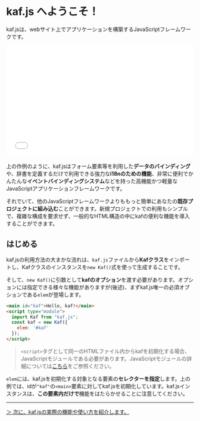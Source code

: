 # kaf.js へようこそ！

kaf.jsは、webサイト上でアプリケーションを構築するJavaScriptフレームワークです。

<iframe width="100%" height="300" src="//jsfiddle.net/mtsgi/b2c9m14v/17/embedded/js,html,result/" allowfullscreen="allowfullscreen" allowpaymentrequest frameborder="0"></iframe>

上の作例のように、kaf.jsはフォーム要素等を利用した**データのバインディング**や、辞書を定義するだけで利用できる強力な**i18nのための機能**、非常に便利でかんたんな**イベントバインディングシステム**などを持った高機能かつ軽量なJavaScriptアプリケーションフレームワークです。

それでいて、他のJavaScriptフレームワークよりももっと簡単にあなたの**既存プロジェクトに組み込む**ことができます。新規プロジェクトでの利用もシンプルで、複雑な構成を要求せず、一般的なHTML構造の中にkafの便利な機能を導入することができます。

## はじめる

kaf.jsの利用方法の大まかな流れは、`kaf.js`ファイルから**Kafクラス**をインポートし、Kafクラスのインスタンスを`new Kaf()`式を使って生成することです。

そして、`new Kaf()`に引数として**kafのオプション**を渡す必要があります。オプションには指定できる様々な機能がありますが(後述)、まずkaf.js唯一の必須オプションである`elem`が登場します。

```html
<main id="kaf">Hello, kaf!</main>
<script type="module">
  import Kaf from "kaf.js";
  const kaf = new Kaf({
    elem: '#kaf'
  });
</script>
```

> `<script>`タグとして同一のHTMLファイル内からkafを初期化する場合、JavaScriptモジュールである必要があります。JavaScriptモジュールの詳細については[こちら](https://developer.mozilla.org/ja/docs/Web/JavaScript/Guide/Modules)をご参照ください。

`elem`には、kaf.jsを初期化する対象となる要素の**セレクターを指定**します。上の例では、idが`"kaf"`の`<main>`要素に対してkaf.jsを初期化しています。kaf.jsインスタンスは、**この要素内だけで**機能をはたらかせることに注意してください。

---

[＞ 次に、kaf.jsの実際の機能や使い方を紹介します。](/guide)
